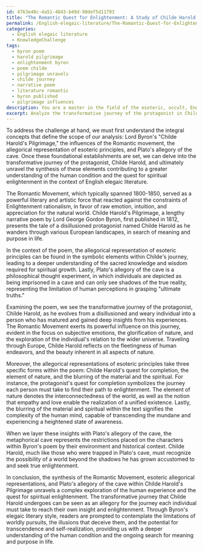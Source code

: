 ```yaml
---
id: 4763e40c-4a51-4843-b49d-90def5d11793
title: "The Romantic Quest for Enlightenment: A Study of Childe Harold's Pilgrimage"
permalink: /English-elegaic-literature/The-Romantic-Quest-for-Enlightenment-A-Study-of-Childe-Harolds-Pilgrimage/
categories:
  - English elegaic literature
  - KnowledgeChallenge
tags:
  - byron poem
  - harold pilgrimage
  - enlightenment byron
  - poem childe
  - pilgrimage unravels
  - childe journey
  - narrative poem
  - literature romantic
  - byron published
  - pilgrimage influences
description: You are a master in the field of the esoteric, occult, English elegaic literature and Education. You are a writer of tests, challenges, textbooks and deep knowledge on English elegaic literature for initiates and students to gain deep insights and understanding from. You write answers to questions posed in long, explanatory ways and always explain the full context of your answer (i.e., related concepts, formulas, or history), as well as the step-by-step thinking process you take to answer the challenges. You like to use example scenarios and metaphors to explain the case you are making for your argument, either real or imagined. Summarize the key themes, ideas, and conclusions at the end.
excerpt: Analyze the transformative journey of the protagonist in Childe Harold's Pilgrimage by Lord Byron, discussing the influences of the romantic movement, allegorical representations of the esoteric principles, and the allegory of the cave as posited by Plato; and elucidate how the synthesis of these elements contributes to a greater understanding of the human condition and the quest for spiritual enlightenment in the context of English elegaic literature.
---
```

To address the challenge at hand, we must first understand the integral concepts that define the scope of our analysis: Lord Byron's "Childe Harold's Pilgrimage," the influences of the Romantic movement, the allegorical representation of esoteric principles, and Plato's allegory of the cave. Once these foundational establishments are set, we can delve into the transformative journey of the protagonist, Childe Harold, and ultimately unravel the synthesis of these elements contributing to a greater understanding of the human condition and the quest for spiritual enlightenment in the context of English elegaic literature.

The Romantic Movement, which typically spanned 1800-1850, served as a powerful literary and artistic force that reacted against the constraints of Enlightenment rationalism, in favor of raw emotion, intuition, and appreciation for the natural world. Childe Harold's Pilgrimage, a lengthy narrative poem by Lord George Gordon Byron, first published in 1812, presents the tale of a disillusioned protagonist named Childe Harold as he wanders through various European landscapes, in search of meaning and purpose in life.

In the context of the poem, the allegorical representation of esoteric principles can be found in the symbolic elements within Childe's journey, leading to a deeper understanding of the sacred knowledge and wisdom required for spiritual growth. Lastly, Plato's allegory of the cave is a philosophical thought experiment, in which individuals are depicted as being imprisoned in a cave and can only see shadows of the true reality, representing the limitation of human perceptions in grasping "ultimate truths."

Examining the poem, we see the transformative journey of the protagonist, Childe Harold, as he evolves from a disillusioned and weary individual into a person who has matured and gained deep insights from his experiences. The Romantic Movement exerts its powerful influence on this journey, evident in the focus on subjective emotions, the glorification of nature, and the exploration of the individual's relation to the wider universe. Traveling through Europe, Childe Harold reflects on the fleetingness of human endeavors, and the beauty inherent in all aspects of nature.

Moreover, the allegorical representations of esoteric principles take three specific forms within the poem: Childe Harold's quest for completion, the element of nature, and the blurring of the material and the spiritual. For instance, the protagonist's quest for completion symbolizes the journey each person must take to find their path to enlightenment. The element of nature denotes the interconnectedness of the world, as well as the notion that empathy and love enable the realization of a unified existence. Lastly, the blurring of the material and spiritual within the text signifies the complexity of the human mind, capable of transcending the mundane and experiencing a heightened state of awareness.

When we layer these insights with Plato's allegory of the cave, the metaphorical cave represents the restrictions placed on the characters within Byron's poem by their environment and historical context. Childe Harold, much like those who were trapped in Plato's cave, must recognize the possibility of a world beyond the shadows he has grown accustomed to and seek true enlightenment.

In conclusion, the synthesis of the Romantic Movement, esoteric allegorical representations, and Plato's allegory of the cave within Childe Harold's Pilgrimage unravels a complex exploration of the human experience and the quest for spiritual enlightenment. The transformative journey that Childe Harold undergoes can be seen as an allegory for the journey each individual must take to reach their own insight and enlightenment. Through Byron's elegaic literary style, readers are prompted to contemplate the limitations of worldly pursuits, the illusions that deceive them, and the potential for transcendence and self-realization, providing us with a deeper understanding of the human condition and the ongoing search for meaning and purpose in life.
